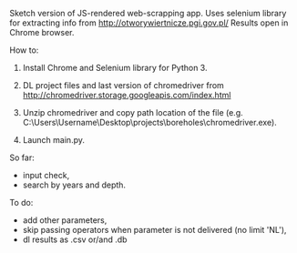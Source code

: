 Sketch version of JS-rendered web-scrapping app.
Uses selenium library for extracting info from http://otworywiertnicze.pgi.gov.pl/
Results open in Chrome browser.

How to:

1. Install Chrome and Selenium library for Python 3.

2. DL project files and last version of chromedriver from http://chromedriver.storage.googleapis.com/index.html

3. Unzip chromedriver and copy path location of the file (e.g. C:\Users\Username\Desktop\projects\boreholes\chromedriver.exe).

4. Launch main.py.

So far:
- input check,
- search by years and depth.

To do:
- add other parameters,
- skip passing operators when parameter is not delivered (no limit 'NL'),
- dl results as .csv or/and .db
